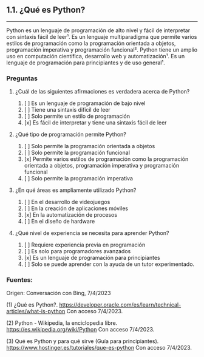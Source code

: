 ## 1.1. ¿Qué es Python?
---
Python es un lenguaje de programación de alto nivel y fácil de interpretar con sintaxis fácil de leer¹. Es un lenguaje multiparadigma que permite varios estilos de programación como la programación orientada a objetos, programación imperativa y programación funcional². Python tiene un amplio uso en computación científica, desarrollo web y automatización¹. Es un lenguaje de programación para principiantes y de uso general¹.

### Preguntas

1. ¿Cuál de las siguientes afirmaciones es verdadera acerca de Python?
   1. [ ] Es un lenguaje de programación de bajo nivel
   2. [ ] Tiene una sintaxis difícil de leer
   3. [ ] Solo permite un estilo de programación
   4. [x] Es fácil de interpretar y tiene una sintaxis fácil de leer

2. ¿Qué tipo de programación permite Python?
   1. [ ] Solo permite la programación orientada a objetos
   2. [ ] Solo permite la programación funcional
   3. [x] Permite varios estilos de programación como la programación orientada a objetos, programación imperativa y programación funcional
   4. [ ] Solo permite la programación imperativa
   
3. ¿En qué áreas es ampliamente utilizado Python?
   1. [ ] En el desarrollo de videojuegos
   2. [ ] En la creación de aplicaciones móviles
   3. [x] En la automatización de procesos
   4. [ ] En el diseño de hardware
   
4. ¿Qué nivel de experiencia se necesita para aprender Python?
   1. [ ] Requiere experiencia previa en programación
   2. [ ] Es solo para programadores avanzados
   3. [x] Es un lenguaje de programación para principiantes
   4. [ ] Solo se puede aprender con la ayuda de un tutor experimentado.

### Fuentes:

Origen: Conversación con Bing, 7/4/2023

(1) ¿Qué es Python?. https://developer.oracle.com/es/learn/technical-articles/what-is-python Con acceso 7/4/2023.

(2) Python - Wikipedia, la enciclopedia libre. https://es.wikipedia.org/wiki/Python Con acceso 7/4/2023.

(3) Qué es Python y para qué sirve (Guía para principiantes). https://www.hostinger.es/tutoriales/que-es-python Con acceso 7/4/2023.